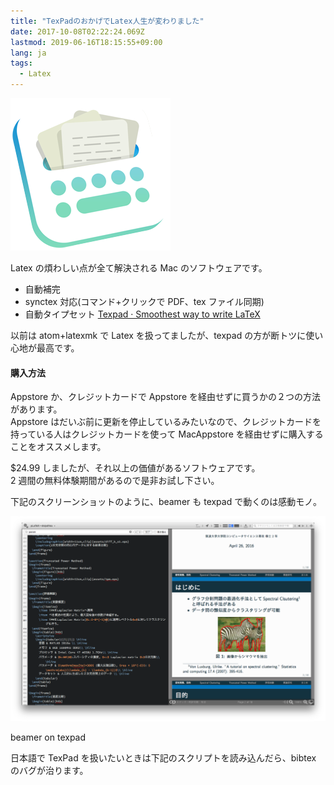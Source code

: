 ```yaml
---
title: "TexPadのおかげでLatex人生が変わりました"
date: 2017-10-08T02:22:24.069Z
lastmod: 2019-06-16T18:15:55+09:00
lang: ja
tags:
  - Latex
---
```


![image](/posts/2017-10-08/images/1.png)

Latex の煩わしい点が全て解決される Mac のソフトウェアです。

- 自動補完
- synctex 対応(コマンド+クリックで PDF、tex ファイル同期)
- 自動タイプセット
  [Texpad · Smoothest way to write LaTeX](https://www.texpad.com/)

以前は atom+latexmk で Latex を扱ってましたが、texpad の方が断トツに使い心地が最高です。

#### 購入方法

Appstore か、クレジットカードで Appstore を経由せずに買うかの２つの方法があります。  
Appstore はだいぶ前に更新を停止しているみたいなので、クレジットカードを持っている人はクレジットカードを使って MacAppstore を経由せずに購入することをオススメします。

\$24.99 しましたが、それ以上の価値があるソフトウェアです。  
2 週間の無料体験期間があるので是非お試し下さい。

下記のスクリーンショットのように、beamer も texpad で動くのは感動モノ。

![image](/posts/2017-10-08_texpadのおかげでlatex人生が変わりました/images/2.png)

beamer on texpad

日本語で TexPad を扱いたいときは下記のスクリプトを読み込んだら、bibtex のバグが治ります。
